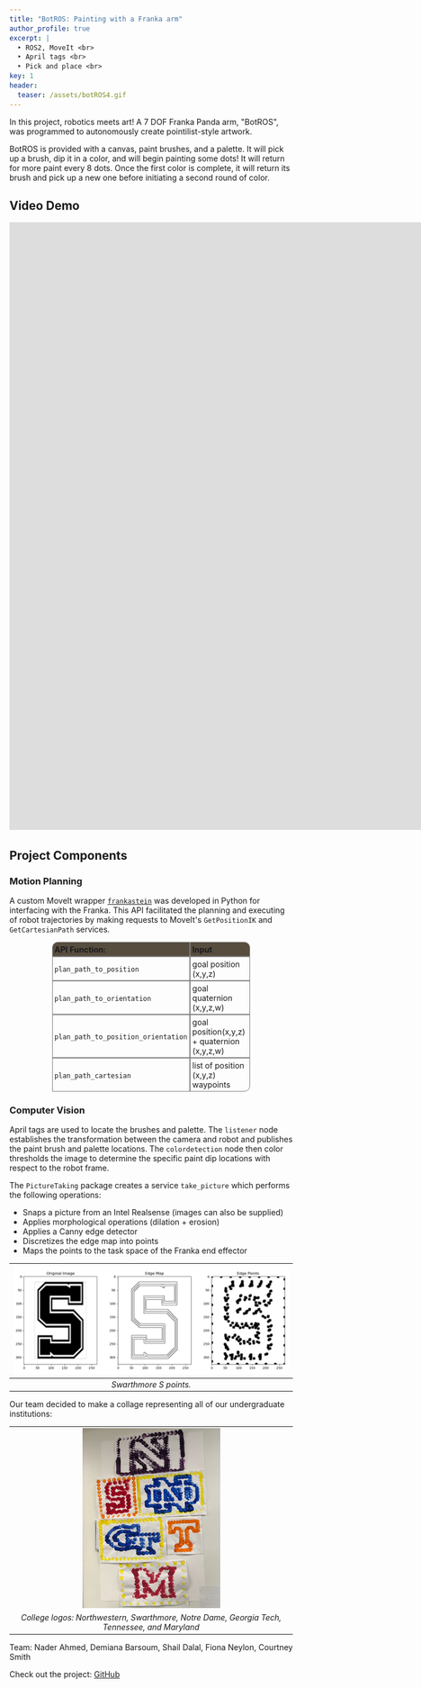 ```yaml
---
title: "BotROS: Painting with a Franka arm"
author_profile: true
excerpt: |
  ‣ ROS2, MoveIt <br>
  ‣ April tags <br>
  ‣ Pick and place <br>
key: 1
header:
  teaser: /assets/botROS4.gif
---
```


In this project, robotics meets art! A 7 DOF Franka Panda arm, "BotROS", was programmed to autonomously create pointilist-style artwork. 

BotROS is provided with a canvas, paint brushes, and a palette.
It will pick up a brush, dip it in a color, and will begin painting some dots! It will return for more paint every 8 dots. Once the first color is complete, it will return its brush and pick up a new one before initiating a second round of color.

## Video Demo
<iframe src="https://player.vimeo.com/video/905050367?badge=0&amp;autopause=0&amp;player_id=0&amp;app_id=58479" width="1920" height="1080" frameborder="0" allow="autoplay; fullscreen; picture-in-picture" title="Franka Painter!"></iframe>

## Project Components

### Motion Planning
A custom MoveIt wrapper [`frankastein`](https://github.com/ME495-EmbeddedSystems/final-project-Group5/blob/main/mattagascar/mattagascar/submodules/frankastein.py) was developed in Python for interfacing with the Franka. This API facilitated the planning and executing of robot trajectories by making requests to MoveIt's `GetPositionIK` and `GetCartesianPath` services.

<div align="center">
    <table style="border-collapse: separate; width: 70%; text-align: left; border-spacing: 0;">
        <tr>
            <th style="border: 0.75px solid gray; padding: 3.5px; background-color: #574d3f; border-top-left-radius: 10px;">API Function:</th>
            <th style="border: 0.75px solid gray; padding: 3.5px; background-color: #574d3f; border-top-right-radius: 10px;">Input</th>
        </tr>
        <tr>
            <td style="border: 0.75px solid gray; padding: 3.5px;"><code>plan_path_to_position</code></td>
            <td style="border: 0.75px solid gray; padding: 3.5px;">goal position (x,y,z)</td>
        </tr>
        <tr>
            <td style="border: 0.75px solid gray; padding: 3.5px;"><code>plan_path_to_orientation</code></td>
            <td style="border: 0.75px solid gray; padding: 3.5px;">goal quaternion (x,y,z,w)</td>
        </tr>
        <tr>
            <td style="border: 0.75px solid gray; padding: 3.5px;"><code>plan_path_to_position_orientation</code></td>
            <td style="border: 0.75px solid gray; padding: 3.5px;">goal position(x,y,z) + quaternion (x,y,z,w)</td>
        </tr>
        <tr>
            <td style="border: 0.75px solid gray; padding: 3.5px;"><code>plan_path_cartesian</code></td>
            <td style="border: 0.75px solid gray; padding: 3.5px; border-bottom-right-radius: 10px;">list of position (x,y,z) waypoints</td>
        </tr>
    </table>
</div>



### Computer Vision
April tags are used to locate the brushes and palette. The `listener` node establishes the transformation between the camera and robot and publishes the paint brush and palette locations. The `colordetection` node then color thresholds the image to determine the specific paint dip locations with respect to the robot frame. 

The `PictureTaking` package creates a service `take_picture` which performs the following operations:
- Snaps a picture from an Intel Realsense (images can also be supplied)
- Applies morphological operations (dilation + erosion) 
- Applies a Canny edge detector
- Discretizes the edge map into points
- Maps the points to the task space of the Franka end effector

| !["Swarthmore S"](/assets/images/S_canny.png) | 
|:--:| 
| *Swarthmore S points.* |

Our team decided to make a collage representing all of our undergraduate institutions:

<table>
    <tr>
        <td style="background-color: transparent;">
        <div align="center">
            <img src="/assets/images/collage.jpg" width="50%" height="50%" style="background-color: transparent;">
        </div>
        </td>
    </tr>
    <tr>
        <td style="background-color: transparent; text-align: center;">
            <i>College logos: Northwestern, Swarthmore, Notre Dame, Georgia Tech, Tennessee, and Maryland</i>
        </td>
    </tr>
</table>

Team: Nader Ahmed, Demiana Barsoum, Shail Dalal, Fiona Neylon, Courtney Smith

Check out the project: <a href="https://github.com/nahder/BotROS-Franka/tree/main" class="github-button">GitHub</a>
